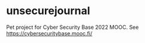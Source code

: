 # unsecurejournal
Pet project for Cyber Security Base 2022 MOOC.  See https://cybersecuritybase.mooc.fi/
